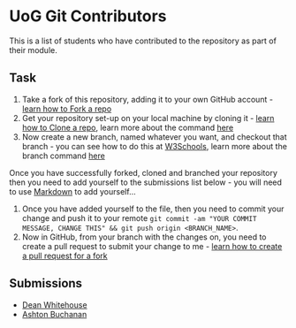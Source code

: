 # UoG Git Contributors
This is a list of students who have contributed to the repository as part of their module.

## Task
1. Take a fork of this repository, adding it to your own GitHub account - [learn how to Fork a repo](https://docs.github.com/en/get-started/quickstart/fork-a-repo)
2. Get your repository set-up on your local machine by cloning it - [learn how to Clone a repo](https://docs.github.com/en/repositories/creating-and-managing-repositories/cloning-a-repository), learn more about the command [here](https://git-scm.com/docs/git-clone) 
3. Now create a new branch, named whatever you want, and checkout that branch - you can see how to do this at [W3Schools](https://www.w3schools.com/git/git_branch.asp?remote=github), learn more about the branch command [here](https://git-scm.com/docs/git-branch)

Once you have successfully forked, cloned and branched your repository then you need to add yourself to the submissions list below - you will need to use [Markdown](https://www.markdownguide.org/basic-syntax/#links) to add yourself...

1. Once you have added yourself to the file, then you need to commit your change and push it to your remote `git commit -am "YOUR COMMIT MESSAGE, CHANGE THIS" && git push origin <BRANCH_NAME>`.
2. Now in GitHub, from your branch with the changes on, you need to create a pull request to submit your change to me - [learn how to create a pull request for a fork](https://docs.github.com/en/pull-requests/collaborating-with-pull-requests/proposing-changes-to-your-work-with-pull-requests/creating-a-pull-request-from-a-fork)

## Submissions
- [Dean Whitehouse](https://github.com/DeanWhitehouse)
- [Ashton Buchanan](https://github.com/ab4055y)

